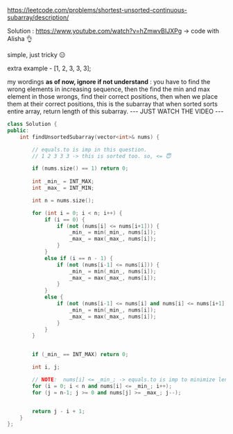 https://leetcode.com/problems/shortest-unsorted-continuous-subarray/description/

Solution : https://www.youtube.com/watch?v=hZmwvBIJXPg  ->  code with Alisha 👌

simple, just tricky 😑

extra example - [1, 2, 3, 3, 3];

my wordings <b>as of now, ignore if not understand</b> : you have to find the wrong elements in increasing sequence, 
then the find the min and max element in those wrongs, find their correct positions,
then when we place them at their correct positions, this is the subarray that when sorted sorts entire array, return length of this subarray.  --- JUST WATCH THE VIDEO ---


```c++
class Solution {
public:
    int findUnsortedSubarray(vector<int>& nums) {

        // equals.to is imp in this question.
        // 1 2 3 3 3 -> this is sorted too. so, <= 😇

        if (nums.size() == 1) return 0;
        
        int _min_ = INT_MAX;
        int _max_ = INT_MIN;

        int n = nums.size();

        for (int i = 0; i < n; i++) {
            if (i == 0) {
                if (not (nums[i] <= nums[i+1])) {
                    _min_ = min(_min_, nums[i]);
                    _max_ = max(_max_, nums[i]);
                }
            }
            else if (i == n - 1) {
                if (not (nums[i-1] <= nums[i])) {
                    _min_ = min(_min_, nums[i]);
                    _max_ = max(_max_, nums[i]);
                }
            }
            else {
                if (not (nums[i-1] <= nums[i] and nums[i] <= nums[i+1])) {
                    _min_ = min(_min_, nums[i]);
                    _max_ = max(_max_, nums[i]);
                }
            }
        }


        if (_min_ == INT_MAX) return 0;

        int i, j;

        // NOTE:  nums[i] <= _min_; -> equals.to is imp to minimize length.
        for (i = 0; i < n and nums[i] <= _min_; i++);
        for (j = n-1; j >= 0 and nums[j] >= _max_; j--);


        return j - i + 1;
    }
};
```